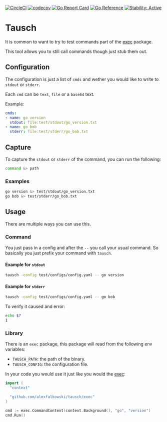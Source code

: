 [![CircleCI](https://circleci.com/gh/alexfalkowski/tausch.svg?style=shield)](https://circleci.com/gh/alexfalkowski/tausch)
[![codecov](https://codecov.io/gh/alexfalkowski/tausch/graph/badge.svg?token=AGP01JOTM0)](https://codecov.io/gh/alexfalkowski/tausch)
[![Go Report Card](https://goreportcard.com/badge/github.com/alexfalkowski/tausch)](https://goreportcard.com/report/github.com/alexfalkowski/tausch)
[![Go Reference](https://pkg.go.dev/badge/github.com/alexfalkowski/tausch.svg)](https://pkg.go.dev/github.com/alexfalkowski/tausch)
[![Stability: Active](https://masterminds.github.io/stability/active.svg)](https://masterminds.github.io/stability/active.html)

# Tausch

It is common to want to try to test commands part of the [exec](https://pkg.go.dev/os/exec) package.

This tool allows you to still call commands though just stub them out.

## Configuration

The configuration is just a list of `cmds` and wether you would like to write to `stdout` or `stderr`.

Each `cmd` can be `text`, `file` or a `base64` text.

Example:

```yaml
cmds:
- name: go version
  stdout: file:test/stdout/go_version.txt
- name: go bob
  stderr: file:test/stderr/go_bob.txt
```

## Capture

To capture the `stdout` or `stderr` of the command, you can run the following:

```bash
command &> path
```

### Examples

```bash
go version &> test/stdout/go_version.txt
go bob &> test/stderr/go_bob.txt
```

## Usage

There are multiple ways you can use this.

### Command

You just pass in a config and after the `--` you call your usual command. So basically you just prefix your command with `tausch`.

#### Example for `stdout`

```bash
tausch -config test/configs/config.yaml -- go version
```

#### Example for `stderr`

```bash
tausch -config test/configs/config.yaml -- go bob
```

To verify it caused and error:

```bash
echo $?
1
```

### Library

There is an `exec` package, this package will read from the following env variables:

- `TAUSCH_PATH`:    the path of the binary.
- `TAUSCH_CONFIG`:  the configuration file.

In your code you would use it just like you would the [exec](https://pkg.go.dev/os/exec):

```go
import (
  "context"

  "github.com/alexfalkowski/tausch/exec"
)

cmd := exec.CommandContext(context.Background(), "go", "version")
cmd.Run()
```
